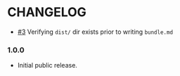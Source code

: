 # CHANGELOG

- [#3] Verifying `dist/` dir exists prior to writing `bundle.md`

### 1.0.0

- Initial public release.


[#3]: https://github.com/godaddy/asset-system/issues/3